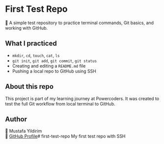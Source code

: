 # First Test Repo

🧪 A simple test repository to practice terminal commands, Git basics, and working with GitHub.

## What I practiced

- `mkdir`, `cd`, `touch`, `cat`, `ls`
- `git init`, `git add`, `git commit`, `git status`
- Creating and editing a `README.md` file
- Pushing a local repo to GitHub using SSH

## About this repo

This project is part of my learning journey at Powercoders.
It was created to test the full Git workflow from local terminal to GitHub.

## Author

👤 Mustafa Yildirim  
🔗 [GitHub Profile](https://github.com/swiss-coder)# first-test-repo
My first test repo with SSH
